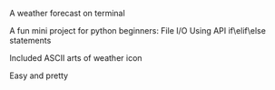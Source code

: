 A weather forecast on terminal

A fun mini project for python beginners:
File I/O
Using API
if\elif\else statements

Included ASCII arts of weather icon

Easy and pretty
